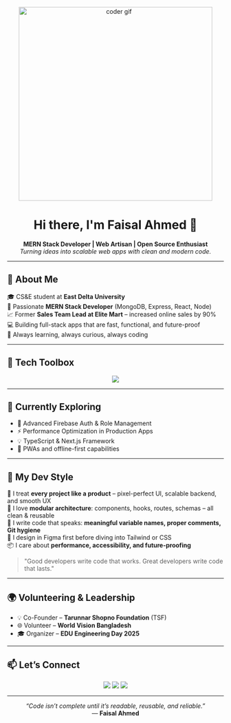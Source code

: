 <!-- Animated Banner (Larger) -->
<p align="center">
  <img src="https://media.giphy.com/media/v1.Y2lkPTc5MGI3NjExYXFlN21kMTA5Z3c0eGwzMzFxNnhqOHBwdnUwZGVhaTJkMzR2N2hmbCZlcD12MV9naWZzX3NlYXJjaCZjdD1n/RbDKaczqWovIugyJmW/giphy.gif" width="450" alt="coder gif" />
</p>

<h1 align="center">Hi there, I'm Faisal Ahmed 👋</h1>
<p align="center">
  <b>MERN Stack Developer | Web Artisan | Open Source Enthusiast</b><br/>
  <i>Turning ideas into scalable web apps with clean and modern code.</i>
</p>

---

## 🚀 About Me

🎓 CS&E student at **East Delta University**  
🧠 Passionate **MERN Stack Developer** (MongoDB, Express, React, Node)  
📈 Former **Sales Team Lead at Elite Mart** – increased online sales by 90%  
💻 Building full-stack apps that are fast, functional, and future-proof  
🌟 Always learning, always curious, always coding

---

## 🧰 Tech Toolbox

<p align="center">
  <img src="https://skillicons.dev/icons?i=react,nodejs,express,mongodb,tailwind,js,firebase,figma,git,vite,html,css" />
</p>

---

## 🌱 Currently Exploring

- 🔐 Advanced Firebase Auth & Role Management  
- ⚡ Performance Optimization in Production Apps  
- 💡 TypeScript & Next.js Framework  
- 📱 PWAs and offline-first capabilities

---

## 🎨 My Dev Style

🎯 I treat **every project like a product** – pixel-perfect UI, scalable backend, and smooth UX  
🧩 I love **modular architecture**: components, hooks, routes, schemas – all clean & reusable  
💬 I write code that speaks: **meaningful variable names, proper comments, Git hygiene**  
🎨 I design in Figma first before diving into Tailwind or CSS  
📦 I care about **performance, accessibility, and future-proofing**

> "Good developers write code that works. Great developers write code that lasts."  

---

## 🌍 Volunteering & Leadership

- 💡 Co-Founder – **Tarunnar Shopno Foundation** (TSF)  
- 🌐 Volunteer – **World Vision Bangladesh**  
- 🎓 Organizer – **EDU Engineering Day 2025**

---

## 📫 Let’s Connect

<p align="center">
  <a href="mailto:faisalahmed4417@gmail.com"><img src="https://img.shields.io/badge/email-D14836?style=for-the-badge&logo=gmail&logoColor=white" /></a>
  <a href="https://www.linkedin.com/in/faisal-ahmed4417/"><img src="https://img.shields.io/badge/linkedin-0A66C2?style=for-the-badge&logo=linkedin&logoColor=white" /></a>
  <a href="https://github.com/faisalahmed3"><img src="https://img.shields.io/badge/github-181717?style=for-the-badge&logo=github&logoColor=white" /></a>
</p>

---

<p align="center">
  <i>“Code isn’t complete until it’s readable, reusable, and reliable.”</i><br/>
  — <b>Faisal Ahmed</b>
</p>
